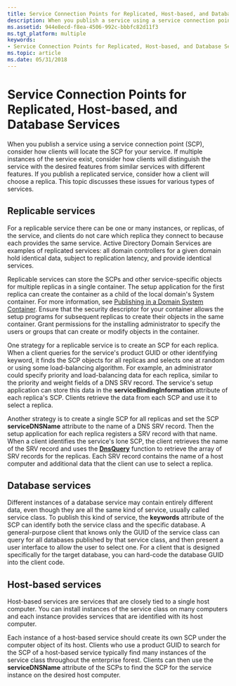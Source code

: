 ```yaml
---
title: Service Connection Points for Replicated, Host-based, and Database Services
description: When you publish a service using a service connection point (SCP), consider how clients will locate the SCP for your service.
ms.assetid: 944e8ecd-f8ea-4506-992c-bbbfc82d11f3
ms.tgt_platform: multiple
keywords:
- Service Connection Points for Replicated, Host-based, and Database Services AD
ms.topic: article
ms.date: 05/31/2018
---
```


# Service Connection Points for Replicated, Host-based, and Database Services

When you publish a service using a service connection point (SCP), consider how clients will locate the SCP for your service. If multiple instances of the service exist, consider how clients will distinguish the service with the desired features from similar services with different features. If you publish a replicated service, consider how a client will choose a replica. This topic discusses these issues for various types of services.

## Replicable services

For a replicable service there can be one or many instances, or replicas, of the service, and clients do not care which replica they connect to because each provides the same service. Active Directory Domain Services are examples of replicated services: all domain controllers for a given domain hold identical data, subject to replication latency, and provide identical services.

Replicable services can store the SCPs and other service-specific objects for multiple replicas in a single container. The setup application for the first replica can create the container as a child of the local domain's System container. For more information, see [Publishing in a Domain System Container](publishing-in-a-domain-system-container.md). Ensure that the security descriptor for your container allows the setup programs for subsequent replicas to create their objects in the same container. Grant permissions for the installing administrator to specify the users or groups that can create or modify objects in the container.

One strategy for a replicable service is to create an SCP for each replica. When a client queries for the service's product GUID or other identifying keyword, it finds the SCP objects for all replicas and selects one at random or using some load-balancing algorithm. For example, an administrator could specify priority and load-balancing data for each replica, similar to the priority and weight fields of a DNS SRV record. The service's setup application can store this data in the **serviceBindingInformation** attribute of each replica's SCP. Clients retrieve the data from each SCP and use it to select a replica.

Another strategy is to create a single SCP for all replicas and set the SCP **serviceDNSName** attribute to the name of a DNS SRV record. Then the setup application for each replica registers a SRV record with that name. When a client identifies the service's lone SCP, the client retrieves the name of the SRV record and uses the [**DnsQuery**](/windows/desktop/api/windns/nf-windns-dnsquery_a) function to retrieve the array of SRV records for the replicas. Each SRV record contains the name of a host computer and additional data that the client can use to select a replica.

## Database services

Different instances of a database service may contain entirely different data, even though they are all the same kind of service, usually called service class. To publish this kind of service, the **keywords** attribute of the SCP can identify both the service class and the specific database. A general-purpose client that knows only the GUID of the service class can query for all databases published by that service class, and then present a user interface to allow the user to select one. For a client that is designed specifically for the target database, you can hard-code the database GUID into the client code.

## Host-based services

Host-based services are services that are closely tied to a single host computer. You can install instances of the service class on many computers and each instance provides services that are identified with its host computer.

Each instance of a host-based service should create its own SCP under the computer object of its host. Clients who use a product GUID to search for the SCP of a host-based service typically find many instances of the service class throughout the enterprise forest. Clients can then use the **serviceDNSName** attribute of the SCPs to find the SCP for the service instance on the desired host computer.

 

 